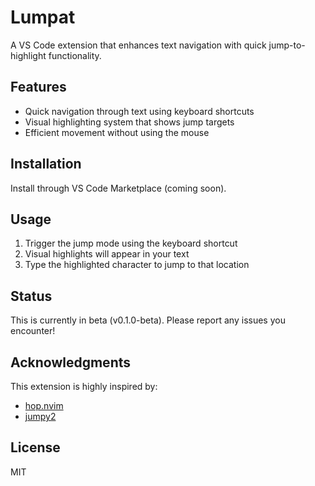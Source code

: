 # Lumpat

A VS Code extension that enhances text navigation with quick jump-to-highlight functionality.

## Features

- Quick navigation through text using keyboard shortcuts
- Visual highlighting system that shows jump targets
- Efficient movement without using the mouse

## Installation

Install through VS Code Marketplace (coming soon).

## Usage

1. Trigger the jump mode using the keyboard shortcut
2. Visual highlights will appear in your text
3. Type the highlighted character to jump to that location

## Status

This is currently in beta (v0.1.0-beta). Please report any issues you encounter!

## Acknowledgments

This extension is highly inspired by:
- [hop.nvim](https://github.com/hadronized/hop.nvim)
- [jumpy2](https://github.com/DavidLGoldberg/jumpy2)

## License

MIT
